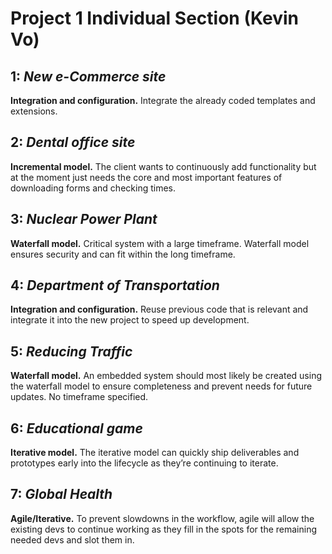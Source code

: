 # Project 1  Individual Section **(Kevin Vo)**  
## 1: *New e-Commerce site*
**Integration and configuration.**
Integrate the already coded templates and extensions.  
## 2: *Dental office site*  
**Incremental model.** 
The client wants to continuously add functionality but at the moment just needs the core and most important
features of downloading forms and checking times.  
## 3: *Nuclear Power Plant*  
**Waterfall model.** 
Critical system with a large timeframe. Waterfall model ensures security and can fit within the long timeframe.  
## 4: *Department of Transportation*  
**Integration and configuration.** 
Reuse previous code that is relevant and integrate it into the new project to speed up development.  
## 5: *Reducing Traffic*  
**Waterfall model.** 
An embedded system should most likely be created using the waterfall model to ensure completeness and prevent needs for future updates. No timeframe specified.  
## 6: *Educational game*  
**Iterative model.** 
The iterative model can quickly ship deliverables and prototypes early into the lifecycle as they’re continuing to iterate.  
## 7: *Global Health*  
**Agile/Iterative.**
To prevent slowdowns in the workflow, agile will allow the existing devs to continue working as they fill in the spots for the remaining needed devs and slot them in.

